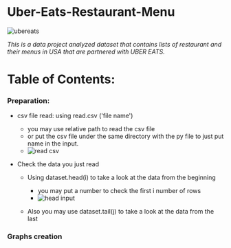 # Uber-Eats-Restaurant-Menu

![ubereats](https://user-images.githubusercontent.com/59614094/189784478-b5a2a759-04ba-4e99-b341-7e153f067dd4.jpg)


*This is a data project analyzed dataset that contains lists of restaurant and their menus in USA that are partnered with UBER EATS.*

# Table of Contents: #

### Preparation: ###  

- csv file read: using read.csv ('file name')
  - you may use relative path to read the csv file
  - or put the csv file under the same directory with the py file to just put name in the input.
  - ![read csv](https://user-images.githubusercontent.com/59614094/189787617-90743740-4df6-4468-99a7-2424491f3331.png)

- Check the data you just read

  - Using dataset.head(i) to take a look at the data from the beginning
    - you may put a number to check the first i number of rows
    - ![head input](https://user-images.githubusercontent.com/59614094/189787558-5dee376f-d205-4e37-8e4d-cfe486520d80.png)


  - Also you may use dataset.tail(j) to take a look at the data from the last

### Graphs creation ###

